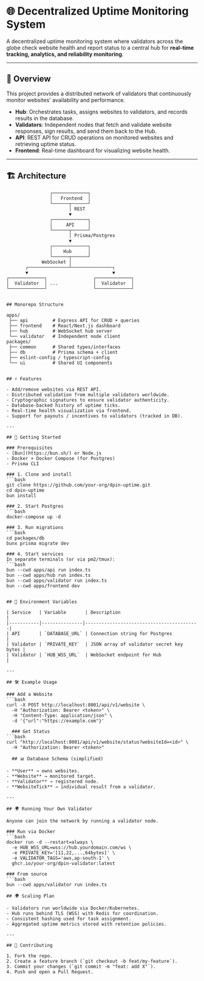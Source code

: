 # 🌐 Decentralized Uptime Monitoring System

A decentralized uptime monitoring system where validators across the globe check website health and report status to a central hub for **real-time tracking, analytics, and reliability monitoring**.

---

## 📖 Overview

This project provides a distributed network of validators that continuously monitor websites' availability and performance.

- **Hub**: Orchestrates tasks, assigns websites to validators, and records results in the database.
- **Validators**: Independent nodes that fetch and validate website responses, sign results, and send them back to the Hub.
- **API**: REST API for CRUD operations on monitored websites and retrieving uptime status.
- **Frontend**: Real-time dashboard for visualizing website health.

---

## 🏗️ Architecture

````text
                ┌─────────────┐
                │   Frontend  │
                └──────┬──────┘
                       │ REST
                       ▼
                ┌─────────────┐
                │     API     │
                └──────┬──────┘
                       │ Prisma/Postgres
                       ▼
                ┌─────────────┐
                │    Hub      │
                └──────┬──────┘
             WebSocket │
       ┌───────────────┴───────────────┐
       ▼                               ▼
┌─────────────┐                 ┌─────────────┐
│  Validator  │ ...             │  Validator  │
└─────────────┘                 └─────────────┘


## Monorepo Structure

apps/
 ├── api         # Express API for CRUD + queries
 ├── frontend    # React/Next.js dashboard
 ├── hub         # WebSocket hub server
 └── validator   # Independent node client
packages/
 ├── common      # Shared types/interfaces
 ├── db          # Prisma schema + client
 ├── eslint-config / typescript-config
 └── ui          # Shared UI components


## ⚡ Features

- Add/remove websites via REST API.
- Distributed validation from multiple validators worldwide.
- Cryptographic signatures to ensure validator authenticity.
- Database-backed history of uptime ticks.
- Real-time health visualization via frontend.
- Support for payouts / incentives to validators (tracked in DB).

---

## 🚀 Getting Started

### Prerequisites
- [Bun](https://bun.sh/) or Node.js
- Docker + Docker Compose (for Postgres)
- Prisma CLI

### 1. Clone and install
```bash
git clone https://github.com/your-org/dpin-uptime.git
cd dpin-uptime
bun install

### 2. Start Postgres
```bash
docker-compose up -d

### 3. Run migrations
```bash
cd packages/db
bunx prisma migrate dev

### 4. Start services
In separate terminals (or via pm2/tmux):
```bash
bun --cwd apps/api run index.ts
bun --cwd apps/hub run index.ts
bun --cwd apps/validator run index.ts
bun --cwd apps/frontend dev


## 🔑 Environment Variables

| Service   | Variable       | Description                              |
|-----------|---------------|------------------------------------------|
| API       | `DATABASE_URL` | Connection string for Postgres           |
| Validator | `PRIVATE_KEY`  | JSON array of validator secret key bytes |
| Validator | `HUB_WSS_URL`  | WebSocket endpoint for Hub               |

---

## 🛠️ Example Usage

### Add a Website
```bash
curl -X POST http://localhost:8001/api/v1/website \
  -H "Authorization: Bearer <token>" \
  -H "Content-Type: application/json" \
  -d '{"url":"https://example.com"}'

  ### Get Status
```bash
curl "http://localhost:8001/api/v1/website/status?websiteId=<id>" \
  -H "Authorization: Bearer <token>"

  ## 📊 Database Schema (simplified)

- **User** → owns websites.
- **Website** → monitored target.
- **Validator** → registered node.
- **WebsiteTick** → individual result from a validator.

---

## 🌍 Running Your Own Validator

Anyone can join the network by running a validator node.

### Run via Docker
```bash
docker run -d --restart=always \
  -e HUB_WSS_URL=wss://hub.yourdomain.com/ws \
  -e PRIVATE_KEY='[11,22,...,64bytes]' \
  -e VALIDATOR_TAGS='aws,ap-south-1' \
  ghcr.io/your-org/dpin-validator:latest

### From source
```bash
bun --cwd apps/validator run index.ts

## 🌍 Scaling Plan

- Validators run worldwide via Docker/Kubernetes.
- Hub runs behind TLS (WSS) with Redis for coordination.
- Consistent hashing used for task assignment.
- Aggregated uptime metrics stored with retention policies.

---

## 🤝 Contributing

1. Fork the repo.
2. Create a feature branch (`git checkout -b feat/my-feature`).
3. Commit your changes (`git commit -m "feat: add X"`).
4. Push and open a Pull Request.
````

